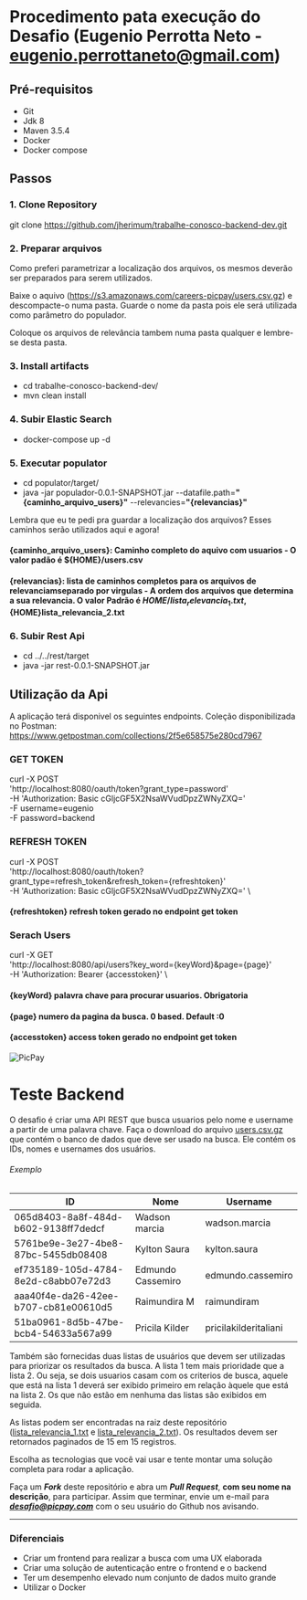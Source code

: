 # Procedimento pata execução do Desafio (Eugenio Perrotta Neto - eugenio.perrottaneto@gmail.com)

## Pré-requisitos

- Git 
- Jdk 8
- Maven 3.5.4
- Docker
- Docker compose


## Passos

### 1. Clone Repository

git clone https://github.com/jherimum/trabalhe-conosco-backend-dev.git

### 2. Preparar arquivos
Como preferi parametrizar a localização dos arquivos, os mesmos deverão ser preparados para serem utilizados.

Baixe o aquivo (https://s3.amazonaws.com/careers-picpay/users.csv.gz) e descompacte-o numa pasta. Guarde o nome da pasta pois ele será utilizada como parâmetro do populador.

Coloque os arquivos de relevância tambem numa pasta qualquer e lembre-se desta pasta.

### 3. Install artifacts

- cd trabalhe-conosco-backend-dev/
- mvn clean install

### 4. Subir Elastic Search

- docker-compose up -d

### 5. Executar populator

- cd populator/target/
- java -jar populador-0.0.1-SNAPSHOT.jar --datafile.path=**"{caminho_arquivo_users}"** --relevancies=**"{relevancias}"**

Lembra que eu te pedi pra guardar a localização dos arquivos? Esses caminhos serão utilizados aqui e agora!

#### {caminho_arquivo_users}: Caminho completo do aquivo com usuarios - O valor padão é ${HOME}/users.csv
#### {relevancias}: lista de caminhos completos para os arquivos de relevanciamseparado por virgulas - A ordem dos arquivos que determina a sua relevancia. O valor Padrão é ${HOME}/lista_relevancia_1.txt,${HOME}lista_relevancia_2.txt



### 6. Subir Rest Api

- cd ../../rest/target
- java -jar rest-0.0.1-SNAPSHOT.jar


## Utilização da Api

A aplicação terá disponivel os seguintes endpoints. 
Coleção disponibilizada no Postman: https://www.getpostman.com/collections/2f5e658575e280cd7967

### GET TOKEN

curl -X POST \
  'http://localhost:8080/oauth/token?grant_type=password' \
  -H 'Authorization: Basic cGljcGF5X2NsaWVudDpzZWNyZXQ=' \
  -F username=eugenio \
  -F password=backend


### REFRESH TOKEN

curl -X POST \
  'http://localhost:8080/oauth/token?grant_type=refresh_token&refresh_token={refreshtoken}' \
  -H 'Authorization: Basic cGljcGF5X2NsaWVudDpzZWNyZXQ=' \

#### {refreshtoken} refresh token gerado no endpoint get token


### Serach Users

curl -X GET \
  'http://localhost:8080/api/users?key_word={keyWord}&page={page}' \
  -H 'Authorization: Bearer {accesstoken}' \

#### {keyWord} palavra chave para procurar usuarios. Obrigatoria
#### {page} numero da pagina da busca. 0 based. Default :0
#### {accesstoken} access token gerado no endpoint get token 


![PicPay](https://user-images.githubusercontent.com/1765696/26998603-711fcf30-4d5c-11e7-9281-0d9eb20337ad.png)

# Teste Backend

O desafio é criar uma API REST que busca usuarios pelo nome e username a partir de uma palavra chave. Faça o download do arquivo [users.csv.gz](https://s3.amazonaws.com/careers-picpay/users.csv.gz) que contém o banco de dados que deve ser usado na busca. Ele contém os IDs, nomes e usernames dos usuários.

###### Exemplo
| ID                                   | Nome              | Username             |
|--------------------------------------|-------------------|----------------------|
| 065d8403-8a8f-484d-b602-9138ff7dedcf | Wadson marcia     | wadson.marcia        |
| 5761be9e-3e27-4be8-87bc-5455db08408  | Kylton Saura      | kylton.saura         |
| ef735189-105d-4784-8e2d-c8abb07e72d3 | Edmundo Cassemiro | edmundo.cassemiro    |
| aaa40f4e-da26-42ee-b707-cb81e00610d5 | Raimundira M      | raimundiram          |
| 51ba0961-8d5b-47be-bcb4-54633a567a99 | Pricila Kilder    | pricilakilderitaliani|



Também são fornecidas duas listas de usuários que devem ser utilizadas para priorizar os resultados da busca. A lista 1 tem mais prioridade que a lista 2. Ou seja, se dois usuarios casam com os criterios de busca, aquele que está na lista 1 deverá ser exibido primeiro em relação àquele que está na lista 2. Os que não estão em nenhuma das listas são exibidos em seguida.

As listas podem ser encontradas na raiz deste repositório ([lista_relevancia_1.txt](lista_relevancia_1.txt) e [lista_relevancia_2.txt](lista_relevancia_2.txt)).
Os resultados devem ser retornados paginados de 15 em 15 registros.

Escolha as tecnologias que você vai usar e tente montar uma solução completa para rodar a aplicação.

Faça um ***Fork*** deste repositório e abra um ***Pull Request***, **com seu nome na descrição**, para participar. Assim que terminar, envie um e-mail para ***desafio@picpay.com*** com o seu usuário do Github nos avisando.

-----

### Diferenciais

- Criar um frontend para realizar a busca com uma UX elaborada
- Criar uma solução de autenticação entre o frontend e o backend
- Ter um desempenho elevado num conjunto de dados muito grande
- Utilizar o Docker

